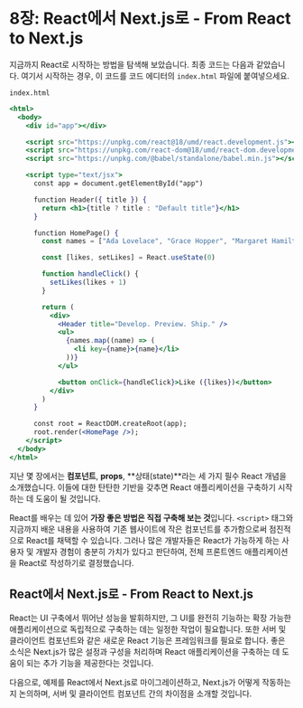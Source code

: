 # 8장: React에서 Next.js로 - From React to Next.js

지금까지 React로 시작하는 방법을 탐색해 보았습니다. 최종 코드는 다음과 같았습니다. 여기서 시작하는 경우, 이 코드를 코드 에디터의 `index.html` 파일에 붙여넣으세요.

`index.html`

```jsx
<html>
  <body>
    <div id="app"></div>

    <script src="https://unpkg.com/react@18/umd/react.development.js"></script>
    <script src="https://unpkg.com/react-dom@18/umd/react-dom.development.js"></script>
    <script src="https://unpkg.com/@babel/standalone/babel.min.js"></script>

    <script type="text/jsx">
      const app = document.getElementById("app")

      function Header({ title }) {
        return <h1>{title ? title : "Default title"}</h1>
      }

      function HomePage() {
        const names = ["Ada Lovelace", "Grace Hopper", "Margaret Hamilton"]

        const [likes, setLikes] = React.useState(0)

        function handleClick() {
          setLikes(likes + 1)
        }

        return (
          <div>
            <Header title="Develop. Preview. Ship." />
            <ul>
              {names.map((name) => (
                <li key={name}>{name}</li>
              ))}
            </ul>

            <button onClick={handleClick}>Like ({likes})</button>
          </div>
        )
      }

      const root = ReactDOM.createRoot(app);
      root.render(<HomePage />);
    </script>
  </body>
</html>
```

지난 몇 장에서는 **컴포넌트**, **props**, **상태(state)**라는 세 가지 필수 React 개념을 소개했습니다. 이들에 대한 탄탄한 기반을 갖추면 React 애플리케이션을 구축하기 시작하는 데 도움이 될 것입니다.

React를 배우는 데 있어 **가장 좋은 방법은 직접 구축해 보는 것**입니다. `<script>` 태그와 지금까지 배운 내용을 사용하여 기존 웹사이트에 작은 컴포넌트를 추가함으로써 점진적으로 React를 채택할 수 있습니다. 그러나 많은 개발자들은 React가 가능하게 하는 사용자 및 개발자 경험이 충분히 가치가 있다고 판단하여, 전체 프론트엔드 애플리케이션을 React로 작성하기로 결정했습니다.

## React에서 Next.js로 - From React to Next.js

React는 UI 구축에서 뛰어난 성능을 발휘하지만, 그 UI를 완전히 기능하는 확장 가능한 애플리케이션으로 독립적으로 구축하는 데는 일정한 작업이 필요합니다. 또한 서버 및 클라이언트 컴포넌트와 같은 새로운 React 기능은 프레임워크를 필요로 합니다. 좋은 소식은 Next.js가 많은 설정과 구성을 처리하며 React 애플리케이션을 구축하는 데 도움이 되는 추가 기능을 제공한다는 것입니다.

다음으로, 예제를 React에서 Next.js로 마이그레이션하고, Next.js가 어떻게 작동하는지 논의하며, 서버 및 클라이언트 컴포넌트 간의 차이점을 소개할 것입니다.